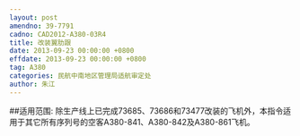 ```yaml
---
layout: post
amendno: 39-7791
cadno: CAD2012-A380-03R4
title: 改装翼肋跟
date: 2013-09-23 00:00:00 +0800
effdate: 2013-09-23 00:00:00 +0800
tag: A380
categories: 民航中南地区管理局适航审定处
author: 朱江
---
```


##适用范围:
除生产线上已完成73685、73686和73477改装的飞机外，本指令适用于其它所有序列号的空客A380-841、A380-842及A380-861飞机。

